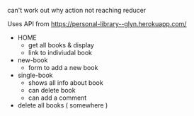 can't work out why action not reaching reducer

Uses API from https://personal-library--glyn.herokuapp.com/

- HOME
  - get all books & display
  - link to indiviudal book
- new-book
  - form to add a new book
- single-book
  - shows all info about book
  - can delete book
  - can add a comment
- delete all books ( somewhere )
